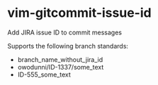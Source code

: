 # vim-gitcommit-issue-id
Add JIRA issue ID to commit messages

Supports the following branch standards:
* branch_name_without_jira_id
* owodunni/ID-1337/some_text
* ID-555_some_text
